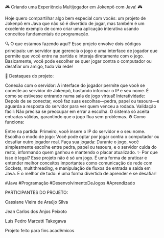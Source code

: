 
🎮 Criando uma Experiência Multijogador em Jokenpô com Java! 🎮

Hoje quero compartilhar algo bem especial com vocês: um projeto de Jokenpô em Java que não só é divertido de jogar, mas também é um excelente exemplo de como criar uma aplicação interativa usando conceitos fundamentais de programação.

🔍 O que estamos fazendo aqui?
Esse projeto envolve dois códigos principais: um servidor que gerencia o jogo e uma interface de jogador que permite que você entre na partida e interaja diretamente com o jogo. Basicamente, você pode escolher se quer jogar contra o computador ou desafiar um amigo, tudo via rede!

🔑 Destaques do projeto:

Conexão com o servidor: A interface do jogador permite que você se conecte ao servidor de Jokenpô, bastando informar o IP e seu nome. É como se estivesse entrando numa sala de jogo virtual!
Interatividade: Depois de se conectar, você faz suas escolhas—pedra, papel ou tesoura—e aguarda a resposta do servidor para ver quem venceu a rodada.
Validação fácil: Não precisa se preocupar em errar a escolha. O sistema só aceita entradas válidas, garantindo que o jogo flua sem problemas.
⚙️ Como funciona:

Entre na partida: Primeiro, você insere o IP do servidor e o seu nome.
Escolha o modo de jogo: Você pode optar por jogar contra o computador ou desafiar outro jogador real.
Faça sua jogada: Durante o jogo, você simplesmente escolhe entre pedra, papel ou tesoura, e o servidor cuida do resto, informando quem ganhou e mantendo o placar atualizado.
✨ Por que isso é legal?
Esse projeto não é só um jogo. É uma forma de praticar e entender melhor conceitos importantes como comunicação de rede com Sockets, multithreading, e manipulação de fluxos de entrada e saída em Java. E o melhor de tudo: é uma forma divertida de aprender e se desafiar!

#Java #Programação #DesenvolvimentoDeJogos #Aprendizado


PARTICIPANTES DO PROJETO:

Cassiane Vieira de Araújo Silva

Jean Carlos dos Anjos Peixoto 

Luís Pedro Marcatti Takegawa


Projeto feito para fins acadêmicos

